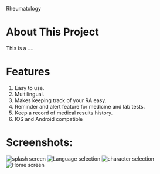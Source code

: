 Rheumatology

# About This Project

This is a  ....

# Features 

1. Easy to use.
2. Multilingual.
3. Makes keeping track of your RA easy.
4. Reminder and alert feature for medicine and lab tests.
5. Keep a record of medical results history.
6. IOS and Android compatible

# Screenshots:

![splash screen ](https://github.com/Gharaibeh/Rheumatology/blob/master/screenshots/1.png)
![Language selection](https://github.com/Gharaibeh/Rheumatology/blob/master/screenshots/2.png)
![character selection](https://github.com/Gharaibeh/Rheumatology/blob/master/screenshots/3.png)
![Home screen](https://github.com/Gharaibeh/Rheumatology/blob/master/screenshots/4.png) 